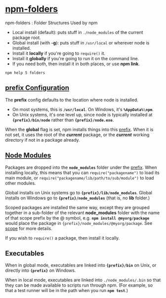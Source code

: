 # [npm-folders](https://docs.npmjs.com/files/folders)

npm-folders : Folder Structures Used by npm

- Local install (default): puts stuff in `./node_modules` of the current package root.  
- Global install (with **-g**): puts stuff in `/usr/local` or wherever node is installed.  
- Install it **locally** if you're going to `require()` it.  
- Install it **globally** if you're going to run it on the command line.  
- If you need both, then install it in both places, or use **npm link**.  

`npm help 5 folders`

## [prefix Configuration](https://docs.npmjs.com/files/folders#prefix-configuration)

The **prefix** config defaults to the location where node is installed.  

- On most systems, this is **`/usr/local`**. On Windows, it's **`%AppData%\npm`**.  
- On Unix systems, it's one level up, since node is typically installed at **`{prefix}/bin/node`** rather than **`{prefix}/node.exe`**.

When the **global** flag is set, npm installs things into this <u>prefix</u>. When it is not set, it uses the root of the ***current*** package, or the ***current*** working directory if not in a package already.

## [Node Modules](https://docs.npmjs.com/files/folders#node-modules)

Packages are dropped into the **`node_modules`** folder under the <u>prefix</u>. When installing locally, this means that you can `require("packagename")` to load its main module, or `require("packagename/lib/path/to/sub/module")` to load other modules.

Global installs on Unix systems go to **`{prefix}/lib/node_modules`**. Global installs on Windows go to **`{prefix}/node_modules`** (that is, no **lib** folder.)

Scoped packages are installed the same way, except they are grouped together in a sub-folder of the relevant **node_modules** folder with the name of that scope prefix by the @ symbol, e.g. **`npm install @myorg/package`** would place the package in `{prefix}/node_modules/@myorg/package`. See [scope](https://docs.npmjs.com/misc/scope) for more details.

If you wish to `require()` a package, then install it locally.

## Executables

When in global mode, executables are linked into **`{prefix}/bin`** on Unix, or directly into **`{prefix}`** on Windows.

When in local mode, executables are linked into `./node_modules/.bin` so that they can be made available to scripts run through npm. (For example, so that a test runner will be in the path when you run **`npm test`**.)
